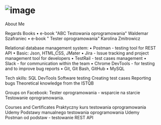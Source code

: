   # ![image](https://user-images.githubusercontent.com/108292217/233567094-e2c37002-bc7f-48fa-9528-48ea5e3f794b.png)






About Me

Regards Books 
• e-book "ABC Testowania oprogramowania" Waldemar Szafraniec
•	e-book " Tester oprogramowania" Karolina Zmitrowicz 
 

Relational database management system:
• Postman - testing tool for REST API 
• Basic: Json, HTML,CSS, JMater
• Jira - Issue tracking and project management tool for developers
• TestRail - test cases management 
• Slack - for communication within the team
• Chrome DevTools - for testing and to improve bug reports 
• Git, Git Bash, GitHub 
• MySQL

Tech skills:
SQL
DevTools
Software testing
Creating test cases
Reporting bugs
Theoretical knowledge from the ISTQB

Groups on Facebook:
Tester oprogramowania - wsparcie na starcie
Testowanie oprogramowania.

Courses and Certificates
Praktyczny kurs testowania oprogramowania Udemy
Podstawy manualnego testowania oprogramowania Udemy
Postman od podstaw - testowanie REST API 
